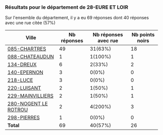 ### Résultats pour le département de 28-EURE ET LOIR

Sur l'ensemble du département, il y a eu 69 réponses dont 40 réponses avec une rue citée (57%)

| Ville | Nb réponses | Nb réponses avec rue | Nb points noirs |
|-------------|-------------|----------------------|-----------------|
|<a href='085-CHARTRES.md'>085-CHARTRES</a>|49|31(63%)|18|
|<a href='088-CHATEAUDUN.md'>088-CHATEAUDUN</a>|1|1(100%)|1|
|<a href='134-DREUX.md'>134-DREUX</a>|6|2(33%)|2|
|<a href='140-EPERNON.md'>140-EPERNON</a>|3|0(0%)|0|
|<a href='218-LUCE.md'>218-LUCE</a>|3|0(0%)|0|
|<a href='220-LUISANT.md'>220-LUISANT</a>|2|1(50%)|1|
|<a href='229-MAINVILLIERS.md'>229-MAINVILLIERS</a>|2|1(50%)|1|
|<a href='280-NOGENT LE ROTROU.md'>280-NOGENT LE ROTROU</a>|2|4(200%)|3|
|<a href='298-PIERRES.md'>298-PIERRES</a>|1|0(0%)|0|
| **Total** |69|40(57%)|26|
